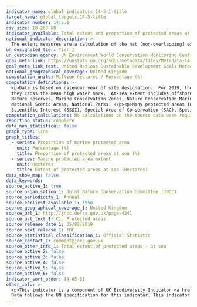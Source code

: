 ```yaml
---
indicator_name: global_indicators.14-5-1-title
target_name: global_targets.14-5-title
indicator_number: 14.5.1
csv_size: 10.267 kB
indicator_available: Total extent and proportion of protected areas at sea
national_indicator_description: >-
  The extent measures are a calculation of the net (non-overlapping) extent of protected areas using mean high water as the boundary between the at-sea and on-land measures. The proportion measures are a percentage of UK marine extent contained within marine protected areas.
un_designated_tier: Tier I
un_custodian_agency: UN Environment World Conservation Monitoring Centre (UNEP-WCMC), BirdLife International (BLI), International Union for Conservation of Nature (IUCN)
goal_meta_link: https://unstats.un.org/sdgs/metadata/files/Metadata-14-05-01.pdf
goal_meta_link_text: United Nations Sustainable Development Goals Metadata (PDF 293 KB)
national_geographical_coverage: United Kingdom
computation_units: Million hectares / Percentage (%)
computation_definitions: >-
  <p>Data is based on calendar year of site designation.  For 2019, the data cut-off is 31 May.</p><p>The boundary between protected areas on-land and at-sea is mean high water (mean high water spring in Scotland).  Coastal sites in the indicator are split between ‘on-land’ and ‘at-sea’ if
  they cross the mean high water mark.  At-sea extent includes offshore marine protected areas out to the limit of the UK continental shelf.</p><p>Extent is based on the following site designations - Areas of Special Scientific Interest, Sites of Special Scientific Interest, National
  Nature Reserves, Marine Conservation Zones, Nature Conservation Marine Protected Areas, Ramsar Sites, Special Areas of Conservation (including candidate Special Areas of Conservation and Sites of Community Importance), Special Protection Areas, Areas of Outstanding Natural Beauty,
  National Scenic Areas, National Parks. </p><p>Many protected areas in the UK cover the same physical parcels of land, but for different reasons; as a result the designation types can overlap.  For example, it is possible for an individual site to be designated as a Site of Special
  Scientific Interest (SSSI), Special Area of Conservation (SAC), Special Protection Area (SPA), Ramsar site and National Nature Reserve (NNR), and could also be part of a National Park, an AONB (Areas of Outstanding Natural Beauty) or National Scenic Area (NSA).</p>
computation_calculations: No calculations on the source data were required. See <a href='https://jncc.gov.uk/our-work/ukbi-c1-protected-areas/'>C1. Protected Areas</a> for more information on methodology.
reporting_status: complete
data_non_statistical: false
graph_type: line
graph_titles:
  - series: Proportion of marine protected area
    unit: Percentage (%)
    title: Proportion of protected areas at sea (%)
  - series: Marine protected area extent
    unit: Hectares
    title: Extent of protected areas at sea (Hectares)
data_show_map: false
data_keywords:
source_active_1: true
source_organisation_1: Joint Nature Conservation Committee (JNCC)
source_periodicity_1: Annual
source_earliest_available_1: 1950
source_geographical_coverage_1: United Kingdom
source_url_1: http://jncc.defra.gov.uk/page-4241
source_url_text_1: C1. Protected areas
source_release_date_1: 05/09/2019
source_next_release_1: TBC
source_statistical_classification_1: Official Statistic
source_contact_1: comment@jncc.gov.uk
source_other_info_1: Total extent of protected areas - at sea
source_active_2: false
source_active_3: false
source_active_4: false
source_active_5: false
source_active_6: false
indicator_sort_order: 14-05-01
other_info: >-
  <p>This indicator is a component of UK Biodiversity Indicator <a href="http://jncc.defra.gov.uk/page-4241">  C1. Protected areas</a> which comprises two additional measures, 'Total extent of protected areas - on-land', and 'Condition of Areas / Sites of Special Scientific Interest'.</p>
  Data follows the UN specification for this indicator. This indicator has been identified in collaboration with topic experts.
---
```

